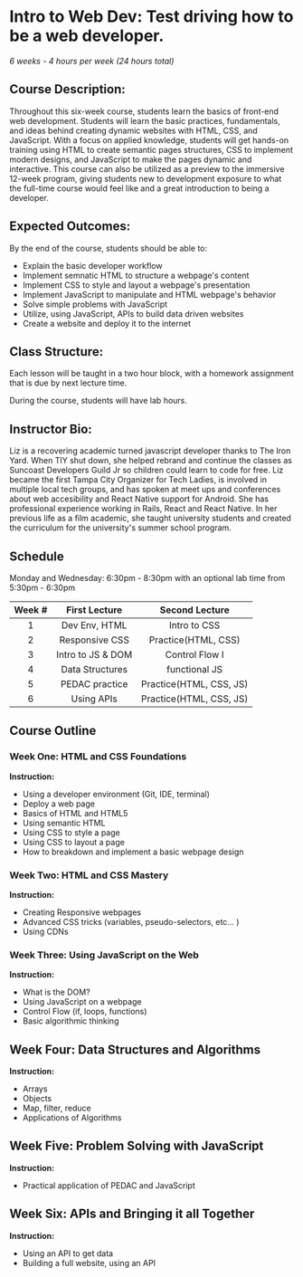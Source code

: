 # Intro to Web Dev: Test driving how to be a web developer.

_6 weeks - 4 hours per week (24 hours total)_

## Course Description:

Throughout this six-week course, students learn the basics of front-end web development. Students will learn the basic practices, fundamentals, and ideas behind creating dynamic websites with HTML, CSS, and JavaScript. With a focus on applied knowledge, students will get hands-on training using HTML to create semantic pages structures, CSS to implement modern designs, and JavaScript to make the pages dynamic and interactive. This course can also be utilized as a preview to the immersive 12-week program, giving students new to development exposure to what the full-time course would feel like and a great introduction to being a developer.

## Expected Outcomes:

By the end of the course, students should be able to:

- Explain the basic developer workflow
- Implement semnatic HTML to structure a webpage's content
- Implement CSS to style and layout a webpage's presentation
- Implement JavaScript to manipulate and HTML webpage's behavior
- Solve simple problems with JavaScript
- Utilize, using JavaScript, APIs to build data driven websites
- Create a website and deploy it to the internet

## Class Structure:

Each lesson will be taught in a two hour block, with a homework assignment that is due by next lecture time.

During the course, students will have lab hours.

## Instructor Bio:

Liz is a recovering academic turned javascript developer thanks to The Iron Yard. When TIY shut down, she helped rebrand and continue the classes as Suncoast Developers Guild Jr so children could learn to code for free. Liz became the first Tampa City Organizer for Tech Ladies, is involved in multiple local tech groups, and has spoken at meet ups and conferences about web accesibility and React Native support for Android. She has professional experience working in Rails, React and React Native.  In her previous life as a film academic, she taught university students and created the curriculum for the university's summer school program.


## Schedule

Monday and Wednesday: 6:30pm - 8:30pm with an optional lab time from 5:30pm - 6:30pm

| Week # |   First Lecture   |     Second Lecture      |
| :----: | :---------------: | :---------------------: |
|   1    |   Dev Env, HTML   |      Intro to CSS       |
|   2    |  Responsive CSS   |   Practice(HTML, CSS)   |
|   3    | Intro to JS & DOM |     Control Flow I      |
|   4    |  Data Structures  |      functional JS      |
|   5    |  PEDAC practice   | Practice(HTML, CSS, JS) |
|   6    |    Using APIs     | Practice(HTML, CSS, JS) |

## Course Outline

### Week One: HTML and CSS Foundations

**Instruction:**

- Using a developer environment (Git, IDE, terminal)
- Deploy a web page
- Basics of HTML and HTML5
- Using semantic HTML
- Using CSS to style a page
- Using CSS to layout a page
- How to breakdown and implement a basic webpage design

### Week Two: HTML and CSS Mastery

**Instruction:**

- Creating Responsive webpages
- Advanced CSS tricks (variables, pseudo-selectors, etc... )
- Using CDNs

### Week Three: Using JavaScript on the Web

**Instruction:**

- What is the DOM?
- Using JavaScript on a webpage
- Control Flow (if, loops, functions)
- Basic algorithmic thinking

## Week Four: Data Structures and Algorithms

**Instruction:**

- Arrays
- Objects
- Map, filter, reduce
- Applications of Algorithms

## Week Five: Problem Solving with JavaScript

**Instruction:**

- Practical application of PEDAC and JavaScript

## Week Six: APIs and Bringing it all Together

**Instruction:**

- Using an API to get data
- Building a full website, using an API
